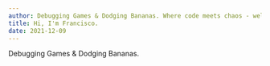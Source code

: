 ```yaml
---
author: Debugging Games & Dodging Bananas. Where code meets chaos - welcome!
title: Hi, I'm Francisco.
date: 2021-12-09
---
```

Debugging Games & Dodging Bananas.